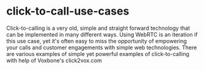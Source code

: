 # click-to-call-use-cases
Click-to-calling is a very old, simple and straight forward technology that can be implemented in many different ways. Using WebRTC is an iteration if this use case, yet it's often easy to miss the opportunity of empowering your calls and customer engagements with simple web technologies. There are various examples of  simple yet powerful examples of click-to-calling with help of Voxbone's click2vox.com
